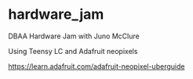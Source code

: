 # hardware_jam
DBAA Hardware Jam with Juno McClure

Using Teensy LC and Adafruit neopixels

https://learn.adafruit.com/adafruit-neopixel-uberguide